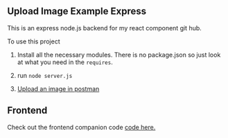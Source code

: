 ## Upload Image Example Express

This is an express node.js backend for my react component git hub.

To use this project

1. Install all the necessary modules. There is no package.json so just look at what you need in the `requires`.

2. run `node server.js`

3. [Upload an image in postman](https://stackoverflow.com/questions/39660074/post-image-data-using-postman#answer-39663104)

## Frontend

Check out the frontend companion code [code here.](https://github.com/DashBarkHuss/react-components/tree/b938635fc1f48fce7980d7ce618236c2d4b10088)
